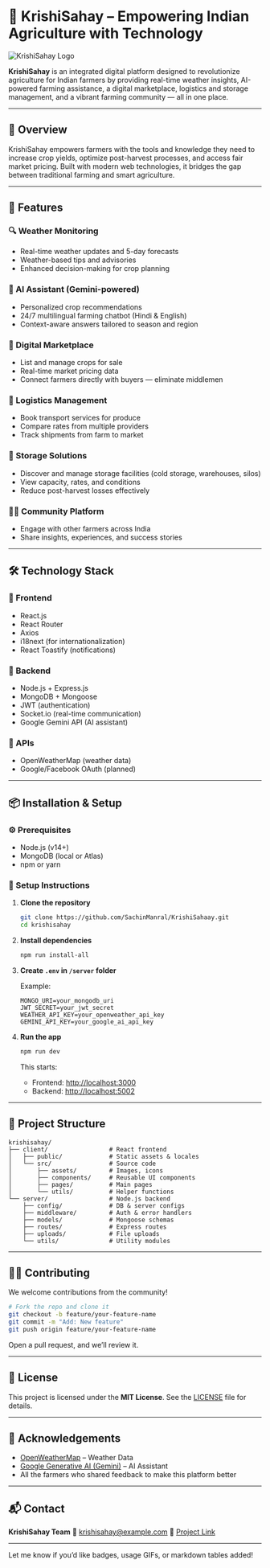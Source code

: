 

# 🌾 KrishiSahay – Empowering Indian Agriculture with Technology

![KrishiSahay Logo](client/public/logo192.png)

**KrishiSahay** is an integrated digital platform designed to revolutionize agriculture for Indian farmers by providing real-time weather insights, AI-powered farming assistance, a digital marketplace, logistics and storage management, and a vibrant farming community — all in one place.

---

## 🚀 Overview

KrishiSahay empowers farmers with the tools and knowledge they need to increase crop yields, optimize post-harvest processes, and access fair market pricing. Built with modern web technologies, it bridges the gap between traditional farming and smart agriculture.

---

## 🌟 Features

### 🔍 Weather Monitoring

* Real-time weather updates and 5-day forecasts
* Weather-based tips and advisories
* Enhanced decision-making for crop planning

### 🤖 AI Assistant (Gemini-powered)

* Personalized crop recommendations
* 24/7 multilingual farming chatbot (Hindi & English)
* Context-aware answers tailored to season and region

### 🛒 Digital Marketplace

* List and manage crops for sale
* Real-time market pricing data
* Connect farmers directly with buyers — eliminate middlemen

### 🚛 Logistics Management

* Book transport services for produce
* Compare rates from multiple providers
* Track shipments from farm to market

### 🧊 Storage Solutions

* Discover and manage storage facilities (cold storage, warehouses, silos)
* View capacity, rates, and conditions
* Reduce post-harvest losses effectively

### 👨‍🌾 Community Platform

* Engage with other farmers across India
* Share insights, experiences, and success stories

---

## 🛠 Technology Stack

### 🔹 Frontend

* React.js
* React Router
* Axios
* i18next (for internationalization)
* React Toastify (notifications)

### 🔹 Backend

* Node.js + Express.js
* MongoDB + Mongoose
* JWT (authentication)
* Socket.io (real-time communication)
* Google Gemini API (AI assistant)

### 🔹 APIs

* OpenWeatherMap (weather data)
* Google/Facebook OAuth (planned)

---

## 📦 Installation & Setup

### ⚙️ Prerequisites

* Node.js (v14+)
* MongoDB (local or Atlas)
* npm or yarn

### 🔧 Setup Instructions

1. **Clone the repository**

   ```bash
   git clone https://github.com/SachinManral/KrishiSahaay.git
   cd krishisahay
   ```

2. **Install dependencies**

   ```bash
   npm run install-all
   ```

3. **Create `.env` in `/server` folder**

   Example:

   ```env
   MONGO_URI=your_mongodb_uri
   JWT_SECRET=your_jwt_secret
   WEATHER_API_KEY=your_openweather_api_key
   GEMINI_API_KEY=your_google_ai_api_key
   ```

4. **Run the app**

   ```bash
   npm run dev
   ```

   This starts:

   * Frontend: [http://localhost:3000](http://localhost:3000)
   * Backend: [http://localhost:5002](http://localhost:5002)

---

## 📁 Project Structure

```
krishisahay/
├── client/                 # React frontend
│   ├── public/             # Static assets & locales
│   └── src/                # Source code
│       ├── assets/         # Images, icons
│       ├── components/     # Reusable UI components
│       ├── pages/          # Main pages
│       └── utils/          # Helper functions
└── server/                 # Node.js backend
    ├── config/             # DB & server configs
    ├── middleware/         # Auth & error handlers
    ├── models/             # Mongoose schemas
    ├── routes/             # Express routes
    ├── uploads/            # File uploads
    └── utils/              # Utility modules
```

---

## 🧑‍💻 Contributing

We welcome contributions from the community!

```bash
# Fork the repo and clone it
git checkout -b feature/your-feature-name
git commit -m "Add: New feature"
git push origin feature/your-feature-name
```

Open a pull request, and we’ll review it.

---

## 📄 License

This project is licensed under the **MIT License**. See the [LICENSE](LICENSE) file for details.

---

## 🙏 Acknowledgements

* [OpenWeatherMap](https://openweathermap.org/api) – Weather Data
* [Google Generative AI (Gemini)](https://ai.google.dev/) – AI Assistant
* All the farmers who shared feedback to make this platform better

---

## 📬 Contact

**KrishiSahay Team**
📧 [krishisahay@example.com](mailto:krishisahay@example.com)
🔗 [Project Link](https://github.com/SachinManral/KrishiSahaay)

---

Let me know if you’d like badges, usage GIFs, or markdown tables added!
